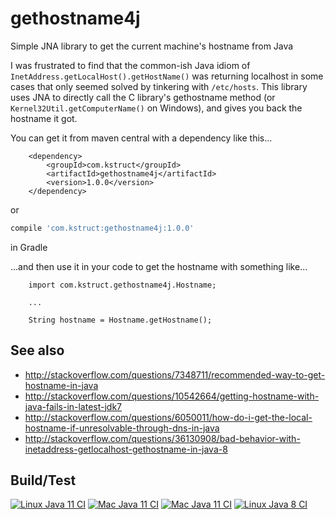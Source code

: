 # gethostname4j
Simple JNA library to get the current machine's hostname from Java

I was frustrated to find that the common-ish Java idiom of `InetAddress.getLocalHost().getHostName()` was returning localhost in some cases that only seemed solved by tinkering with `/etc/hosts`. This library uses JNA to directly call the C library's gethostname method (or `Kernel32Util.getComputerName()` on Windows), and gives you back the hostname it got.

You can get it from maven central with a dependency like this...

```
    <dependency>
        <groupId>com.kstruct</groupId>
        <artifactId>gethostname4j</artifactId>
        <version>1.0.0</version>
    </dependency>
```
or
```gradle
compile 'com.kstruct:gethostname4j:1.0.0'
```
in Gradle

...and then use it in your code to get the hostname with something like...

```
    import com.kstruct.gethostname4j.Hostname;
    
    ...
    
    String hostname = Hostname.getHostname();
```

## See also

- http://stackoverflow.com/questions/7348711/recommended-way-to-get-hostname-in-java
- http://stackoverflow.com/questions/10542664/getting-hostname-with-java-fails-in-latest-jdk7
- http://stackoverflow.com/questions/6050011/how-do-i-get-the-local-hostname-if-unresolvable-through-dns-in-java
- http://stackoverflow.com/questions/36130908/bad-behavior-with-inetaddress-getlocalhost-gethostname-in-java-8

## Build/Test

[![Linux Java 11 CI](https://github.com/mattsheppard/gethostname4j/actions/workflows/linux-jdk11.yml/badge.svg)](https://github.com/mattsheppard/gethostname4j/actions/workflows/linux-jdk11.yml)
[![Mac Java 11 CI](https://github.com/mattsheppard/gethostname4j/actions/workflows/macos-jdk11.yml/badge.svg)](https://github.com/mattsheppard/gethostname4j/actions/workflows/macos-jdk11.yml)
[![Mac Java 11 CI](https://github.com/mattsheppard/gethostname4j/actions/workflows/macos-jdk11.yml/badge.svg)](https://github.com/mattsheppard/gethostname4j/actions/workflows/macos-jdk11.yml)
[![Linux Java 8 CI](https://github.com/mattsheppard/gethostname4j/actions/workflows/linux-jdk8.yml/badge.svg)](https://github.com/mattsheppard/gethostname4j/actions/workflows/linux-jdk8.yml)
